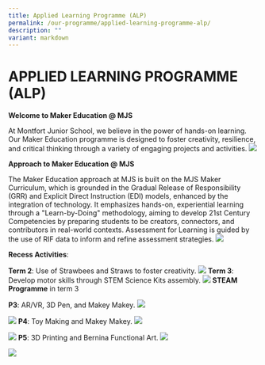 ```yaml
---
title: Applied Learning Programme (ALP)
permalink: /our-programme/applied-learning-programme-alp/
description: ""
variant: markdown
---
```

# **APPLIED LEARNING PROGRAMME (ALP)**
**Welcome to Maker Education @ MJS**

At Montfort Junior School, we believe in the power of hands-on learning. Our Maker Education programme is designed to foster creativity, resilience, and critical thinking through a variety of engaging projects and activities.
![](/images/ALP/ALP_1.jpg)

**Approach to Maker Education @ MJS**

The Maker Education approach at MJS is built on the MJS Maker Curriculum, which is grounded in the Gradual Release of Responsibility (GRR) and Explicit Direct Instruction (EDI) models, enhanced by the integration of technology. It emphasizes hands-on, experiential learning through a "Learn-by-Doing" methodology, aiming to develop 21st Century Competencies by preparing students to be creators, connectors, and contributors in real-world contexts. Assessment for Learning is guided by the use of RIF data to inform and refine assessment strategies.
![](/images/ALP/ALP_2.jpg)

**Recess Activities**:

**Term 2**: Use of Strawbees and Straws to foster creativity.
![](/images/ALP/ALP_3.jpg)
**Term 3**: Develop motor skills through STEM Science Kits assembly.
![](/images/ALP/ALP_4.jpg)
**STEAM Programme** in term 3

**P3**: AR/VR, 3D Pen, and Makey Makey.
![](/images/ALP/ALP_5.jpg)

![](/images/ALP/ALP_6.jpg)
**P4**: Toy Making and Makey Makey.
![](/images/ALP/ALP_7.jpg)

![](/images/ALP/ALP_8.jpg)
**P5**: 3D Printing and Bernina Functional Art.
![](/images/ALP/ALP_9.jpg)

![](/images/ALP/ALP_10.jpg)
